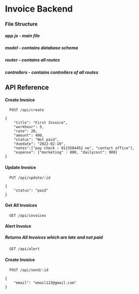 
# Invoice Backend

### File Structure
##### app.js - main file
#####  model - contains database schema
#####  router - contains all routes
##### controllers - contains controllers of all routes



## API Reference

#### Create Invoice

```http
  POST /api/create
```

```
{
    "title": "First Invoice",
    "workhour": 5,
    "rate": 20,
    "amount": 400,
    "status": "Not paid",
    "duedate": "2022-02-10",
    "notes":["pay check : 0123584452 no", "contact office"],
    "expense": {"marketing" : 800, "dailycost": 900}
}
```

#### Update Invoice

```http
  PUT /api/update/:id
```

```
{
    "status": "paid"
}
```

#### Get All Invoices

```http
  GET /api/invoices
```

#### Alert Invoice
##### Returns All Invoices which are late and not paid
```http
  GET /api/alert
```
#### Create Invoice

```http
  POST /api/send/:id
```

```
{
    "email": "email123@gmail.com"
}
```

